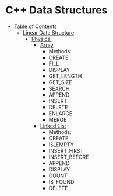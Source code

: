 # C++ Data Structures

<a name="table-of-contents"></a>

* [Table of Contents](#table-of-contents)
	* [Linear Data Structure](#table-of-contents-linear)
		* [Physical](#table-of-contents-linear-physical)
			* [Array](#table-of-contents-linear-physical-array)
				* Methods:
				* CREATE
				* FILL
				* DISPLAY
				* GET_LENGTH
				* GET_SIZE
				* SEARCH
				* APPEND
				* INSERT
				* DELETE
				* ENLARGE
				* MERGE
			* [Linked List](#table-of-contents-linear-physical-linked-list)
				* Methods:
				* CREATE
				* IS_EMPTY
				* INSERT_FIRST
				* INSERT_BEFORE
				* APPEND
				* DISPLAY
				* COUNT
				* IS_FOUND
				* DELETE

<a name="table-of-contents-linear"></a>
<!-- <a name="table-of-contents-linear-array"></a> -->
